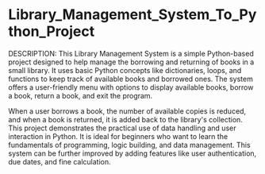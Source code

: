 # Library_Management_System_To_Python_Project
DESCRIPTION: This Library Management System is a simple Python-based project designed to help manage the borrowing and returning of books in a small library. It uses basic Python concepts like dictionaries, loops, and functions to keep track of available books and borrowed ones. The system offers a user-friendly menu with options to display available books, borrow a book, return a book, and exit the program.

When a user borrows a book, the number of available copies is reduced, and when a book is returned, it is added back to the library's collection. This project demonstrates the practical use of data handling and user interaction in Python. It is ideal for beginners who want to learn the fundamentals of programming, logic building, and data management. This system can be further improved by adding features like user authentication, due dates, and fine calculation.
